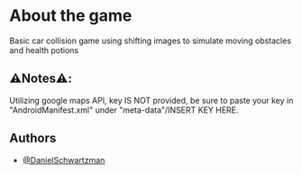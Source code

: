 # About the game
Basic car collision game using shifting images to simulate moving obstacles and health potions

## ⚠️Notes⚠️:
Utilizing google maps API, key IS NOT provided, be sure to paste your key in "AndroidManifest.xml" under "meta-data"/INSERT KEY HERE.

## Authors
- [@DanielSchwartzman](https://github.com/DanielSchwartzman)
